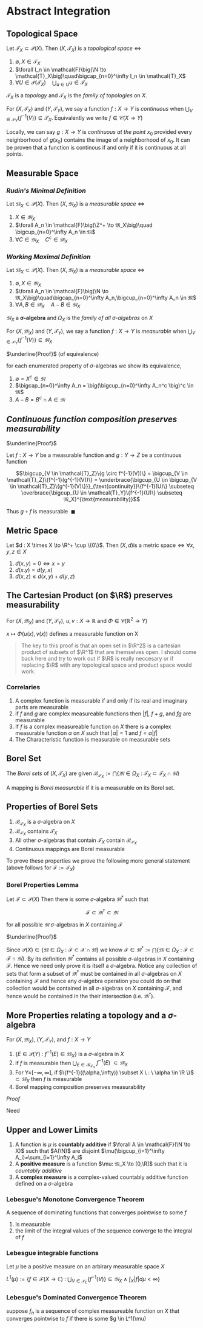 # Abstract Integration

## **Topological Space**

Let $\mathcal{T}_X \subset \mathcal{P}(X)$.  Then $(X,\mathcal{T}_X)$ is a *topological space* $\iff$

1. $\emptyset , X \in \mathcal{T}_X$
2. $\forall I_n \in \mathcal{F}\big(\N \to \mathcal{T}_X\big)\quad\bigcap_{n=0}^\infty I_n \in \mathcal{T}_X$
3. $\forall U \in \mathcal{P}(\mathcal{T}_X)\quad \bigcup_{u \in U} u \in  \mathcal{T}_X$

$\mathcal{T}_X$ is a *topology* and $\mathscr{T}_X$ is the *family of topologies* on $X$.

For $(X,\mathcal{T}_X)$ and $(Y,\mathcal{T}_Y)$, we say a function $f : X \to Y$ is *continuous* when $\bigcup_{V \in \mathcal{T}_Y}\{f^{-1}(V)\} \subseteq \mathcal{T}_X$.  Equivalently we write $f \in \mathcal{C}(X \to Y)$

Locally, we can say $g : X \to Y$ is *continuous at the point* $x_0$ provided every neighborhood of $g(x_0)$ contains the image of a neighborhood of $x_0$.  It can be proven that a function is continous if and only if it is continuous at all points.

## **Measurable Space**

### *Rudin's Minimal Definition*

Let $𝔐_X \subset \mathcal{P}(X)$.  Then $(X,𝔐_X)$ is a *measurable space* $\iff$

1. $X \in 𝔐_X$
2. $\forall A_n \in \mathcal{F}\big(\Z^+ \to 𝔐_X\big)\quad \bigcup_{n=0}^\infty A_n \in 𝔐$
3. $\forall C \in 𝔐_X \quad C^c \in  𝔐_X$

### *Working Maximal Definition*

Let $𝔐_X \subset \mathcal{P}(X)$.  Then $(X,𝔐_X)$ is a *measurable space* $\iff$

1. $\emptyset , X \in 𝔐_X$
2. $\forall A_n \in \mathcal{F}\big(\N \to 𝔐_X\big)\quad\bigcap_{n=0}^\infty A_n,\bigcup_{n=0}^\infty A_n \in 𝔐$
3. $\forall A,B \in 𝔐_X \quad A-B \in  𝔐_X$

$𝔐_X$ a $\bm{\sigma}$**-algebra** and $\Omega_X$ is the *family of all $\sigma$-algebras* on $X$

For $(X,𝔐_X)$ and $(Y,\mathcal{T}_Y)$, we say a function $f : X \to Y$ is *measurable* when $\bigcup_{V \in \mathcal{T}_Y}\{f^{-1}(V)\} \subseteq 𝔐_X$

$\underline{Proof}$ (of equivalence)

for each enumerated property of $\sigma$-algebras we show its equivalence,

1. $\emptyset = X^c \in 𝔐$
2. $\bigcap_{n=0}^\infty A_n = \big(\bigcup_{n=0}^\infty A_n^c \big)^c \in 𝔐$
3. $A-B=B^c \cap A \in 𝔐$

## *Continuous function composition preserves measurability*

$\underline{Proof}$

Let $f : X \to Y$ be a measurable function and $g : Y \to Z$ be a continuous function 

$$\bigcup_{V \in \mathcal{T}_Z}\{g \circ f^{-1}(V))\} = \bigcup_{V \in \mathcal{T}_Z}\{f^{-1}(g^{-1}(V))\} = \underbrace{\bigcup_{U \in \bigcup_{V \in \mathcal{T}_Z}\{g^{-1}(V)\}}}_{\text{continuity}}\{f^{-1}(U)\} \subseteq \overbrace{\bigcup_{U \in \mathcal{T}_Y}\{f^{-1}(U)\} \subseteq 𝔐_X}^{\text{measurability}}$$

Thus $g \circ f$ is measurable $\ \blacksquare$

## **Metric Space**

Let $d : X \times X \to \R^+ \cup \{0\}$.  Then $(X,d) \text{is a metric space} \iff \forall x,y,z \in X$

1. $d(x,y)=0 \iff x=y$
2. $d(x.y)=d(y,x)$
3. $d(x,z) \leq d(x,y)+d(y,z)$

## The Cartesian Product (on $\R$) preserves measurability

For $(X,𝔐_X)$ and $(Y,\mathcal{T}_Y)$, $u,v: X \to \mathbb{R}$ and $\Phi \in \mathcal{C}(\mathbb{R}^2 \to Y)$

$x \mapsto \Phi(u(x),v(x))$ defines a measurable function on X

>The key to this proof is that an open set in $\R^2$ is a cartesian product of subsets of $\R^1$ that are themselves open.  I should come back here and try to work out if $\R$ is really neccesary or if replacing $\R$ with any topological space and product space would work.

### Correlaries

1. A complex function is measurable if and only if its real and imaginary parts are measurable
2. if $f$ and $g$ are complex measureable functions then $|f|$, $f+g$, and $f g$ are measurable
3. If $f$ is a complex measureable function on $X$ there is a complex measurable function $\alpha$ on $X$ such that $|\alpha|=1$ and $f=\alpha|f|$
4. The Characteristic function is measurable on measurable sets

## **Borel Set**

The *Borel sets* of  $(X,\mathcal{T}_X)$ are given $ℬ_{\mathcal{T}_X}:=\bigcap \big\{𝔐 \in  \Omega_X  \ : \ \mathcal{T}_X \subset \mathcal{T}_X \cap 𝔐  \big\}$

A mapping is *Borel measurable* if it is a measurable on its Borel set.

## Properties of Borel Sets

1. $ℬ_{\mathcal{T}_X}$ is a $\sigma$-algebra on $X$
2. $ℬ_{\mathcal{T}_X}$ contains $\mathcal{T}_X$
3. All other $\sigma$-algebras that contain $\mathcal{T}_X$ contain $ℬ_{\mathcal{T}_X}$
4. Continuous mappings are Borel measurable

To prove these properties we prove the following more general statement (above follows for $ℱ:=\mathcal{T}_X$)

### Borel Properties Lemma

Let $ℱ \subset \mathcal{P}(X)$  Then there is some $\sigma$-algebra $𝔐^*$ such that

$$ℱ \subset 𝔐^* \subset 𝔐$$

for all possible $𝔐$ $\sigma$-algebras in $X$ containing ℱ

$\underline{Proof}$

Since $\mathcal{P}(X)\in \big\{𝔐 \in  \Omega_X  \ : \  ℱ \subset \mathcal{X} \cap 𝔐 \big\}$ we know $ℱ \in 𝔐^* := \bigcap \big\{𝔐 \in  \Omega_X  \ : \ ℱ \subset ℱ \cap 𝔐  \big\}$.  By its definition $𝔐^*$  contains all possible $\sigma$-algebras in $X$ containing ℱ.  Hence we need only prove it is itself a $\sigma$-algebra.  Notice any collection of sets that form a subset of $𝔐^*$ must be contained in all $\sigma$-algebras on $X$ containing $ℱ$ and hence any $\sigma$-algebra operation you could do on that collection would be contained in all $\sigma$-algebras on $X$ containing $ℱ$, and hence would be contained in the their intersection (i.e. $𝔐^*$).  

## More Properties relating a topology and a $\sigma$-algebra 

For $(X,𝔐_X)$, $(Y,\mathcal{T}_Y)$, and $f : X \to Y$

1. $\Big\{ E \in \mathcal{P}(Y) \ : \ f^{-1}(E) \in 𝔐_X \Big\}$ is a $\sigma$-algebra in $X$
2. if $f$ is measurable then $\bigcup_{E \in ℬ_{\mathcal{T}_Y}}$ $f^{-1}(E)$ $\subset 𝔐_X$
3. For Y=$[-\infty,\infty]$, if $\{f^{-1}((\alpha,\infty)) \subset X \ : \ \alpha \in \R \}$ $\subset 𝔐_X$ then $f$ is measurable
4. Borel mapping composition preserves measurability

$\textit{Proof}$

Need

## **Upper and Lower Limits**



1. A function is $\mu$ is **countably additive** if $\forall A \in \mathcal{F}(\N \to X)$ such that $A(\N)$ are disjoint $\mu(\bigcup_{i=1}^\infty A_i)=\sum_{i=1}^\infty A_i$
2. A **positive measure** is a function $\mu: 𝔐_X \to [0,\R]$ such that it is *countably additive*
3. A **complex measure** is a complex-valued countably additive function defined on a $\sigma$-algebra

### **Lebesgue's Monotone Convergence Theorem**

A sequence of dominating functions that converges pointwise to some $f$

1. Is measurable
2. the limit of the integral values of the sequence converge to the integral of $f$

### Lebesgue integrable functions

Let $\mu$ be a positive measure on an arbirary measurable space $X$

$L^1(\mu):=\Big\{ f \in \mathcal{F}(X \to \mathbb{C}) \ : \ \bigcup_{V \in \mathcal{T}_\mathbb{C}}\{f^{-1}(V)\} \subseteq 𝔐_X \ \land \ \int_X|f|d\mu < \infty \Big\}$

### Lebesgue's Dominated Convergence Theorem

suppose $f_n$ is a sequence of complex measureable function on $X$ that converges pointwise to $f$ if there is some $g \in L^1(\mu)
